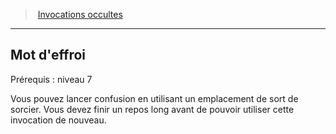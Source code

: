 ﻿---
!GenericItem
Id: warlock_occultsummons_hd.md#mot-deffroi
ParentLink: warlock_occultsummons_hd.md#invocations-occultes
Name: Mot d'effroi
ParentName: Invocations occultes
NameLevel: 2
Attributes:
  Name: Mot d'effroi
  Markdown: >+
    ## <!--Name-->Mot d'effroi<!--/Name-->


    Prérequis : niveau 7


    Vous pouvez lancer confusion en utilisant un emplacement de sort de sorcier. Vous devez finir un repos long avant de pouvoir utiliser cette invocation de nouveau.

AttributesDictionary: >+
  Name: Mot d'effroi

  Markdown: >+

    ## <!--Name-->Mot d'effroi<!--/Name-->





    Prérequis : niveau 7





    Vous pouvez lancer confusion en utilisant un emplacement de sort de sorcier. Vous devez finir un repos long avant de pouvoir utiliser cette invocation de nouveau.



---
> [Invocations occultes](hd_warlock_occultsummons.md)

---

## Mot d'effroi

Prérequis : niveau 7

Vous pouvez lancer confusion en utilisant un emplacement de sort de sorcier. Vous devez finir un repos long avant de pouvoir utiliser cette invocation de nouveau.

